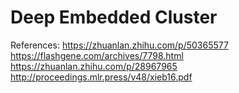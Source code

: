 # Deep Embedded Cluster

References:
https://zhuanlan.zhihu.com/p/50365577
https://flashgene.com/archives/7798.html
https://zhuanlan.zhihu.com/p/28967965
http://proceedings.mlr.press/v48/xieb16.pdf